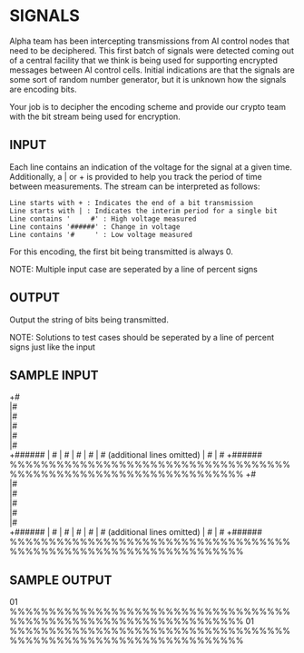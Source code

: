 <!-- RATING: EASY -->
<!-- NAME:  SIGNALS -->
<!-- GENERATOR: generate.pl -->
# SIGNALS

Alpha team has been intercepting transmissions from AI control nodes that need to be deciphered. This first batch of signals were detected coming out of a central facility that we think is being used for supporting encrypted messages between AI control cells. Initial indications are that the signals are some sort of random number generator, but it is unknown how the signals are encoding bits.

Your job is to decipher the encoding scheme and provide our crypto team with the bit stream being used for encryption.


## INPUT
Each line contains an indication of the voltage for the signal at a given time. Additionally, a | or + is provided to help you track the period of time between measurements. The stream can be interpreted as follows:

	Line starts with + : Indicates the end of a bit transmission
	Line starts with | : Indicates the interim period for a single bit
	Line contains '     #' : High voltage measured
	Line contains '######' : Change in voltage
	Line contains '#     ' : Low voltage measured

For this encoding, the first bit being transmitted is always 0.

NOTE: Multiple input case are seperated by a line of percent signs

## OUTPUT
Output the string of bits being transmitted.

NOTE: Solutions to test cases should be seperated by a line of percent signs just like the input

## SAMPLE INPUT
+#     
|#     
|#     
|#     
|#     
|#     
+######
|     #
|     #
|     #
|     #
|     #
(additional lines omitted)
|     #
|     #
+######
%%%%%%%%%%%%%%%%%%%%%%%%%%%%%%%%%%%%%%%%%%%%%%%%%%%%%%%%%%%%%%%%%%
+#     
|#     
|#     
|#     
|#     
|#     
+######
|     #
|     #
|     #
|     #
|     #
(additional lines omitted)
|     #
|     #
+######
%%%%%%%%%%%%%%%%%%%%%%%%%%%%%%%%%%%%%%%%%%%%%%%%%%%%%%%%%%%%%%%%%%

## SAMPLE OUTPUT
01
%%%%%%%%%%%%%%%%%%%%%%%%%%%%%%%%%%%%%%%%%%%%%%%%%%%%%%%%%%%%%%%%%%
01
%%%%%%%%%%%%%%%%%%%%%%%%%%%%%%%%%%%%%%%%%%%%%%%%%%%%%%%%%%%%%%%%%%
